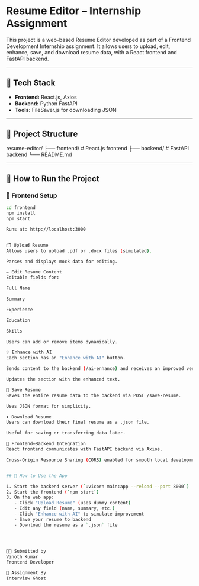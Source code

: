 # Resume Editor – Internship Assignment

This project is a web-based Resume Editor developed as part of a Frontend Development Internship assignment. It allows users to upload, edit, enhance, save, and download resume data, with a React frontend and FastAPI backend.

---

## 🔧 Tech Stack

- **Frontend:** React.js, Axios
- **Backend:** Python FastAPI
- **Tools:** FileSaver.js for downloading JSON

---

## 📁 Project Structure

resume-editor/
├── frontend/ # React.js frontend
├── backend/ # FastAPI backend
└── README.md



---

## 🚀 How to Run the Project

### 🔹 Frontend Setup

```bash
cd frontend
npm install
npm start

Runs at: http://localhost:3000


🗂️ Upload Resume
Allows users to upload .pdf or .docx files (simulated).

Parses and displays mock data for editing.

✏️ Edit Resume Content
Editable fields for:

Full Name

Summary

Experience

Education

Skills

Users can add or remove items dynamically.

💡 Enhance with AI
Each section has an "Enhance with AI" button.

Sends content to the backend (/ai-enhance) and receives an improved version (mocked).

Updates the section with the enhanced text.

💾 Save Resume
Saves the entire resume data to the backend via POST /save-resume.

Uses JSON format for simplicity.

⬇️ Download Resume
Users can download their final resume as a .json file.

Useful for saving or transferring data later.

🔗 Frontend–Backend Integration
React frontend communicates with FastAPI backend via Axios.

Cross-Origin Resource Sharing (CORS) enabled for smooth local development.


## 🧪 How to Use the App

1. Start the backend server (`uvicorn main:app --reload --port 8000`)
2. Start the frontend (`npm start`)
3. On the web app:
   - Click "Upload Resume" (uses dummy content)
   - Edit any field (name, summary, etc.)
   - Click "Enhance with AI" to simulate improvement
   - Save your resume to backend
   - Download the resume as a `.json` file




👨‍💻 Submitted by
Vinoth Kumar
Frontend Developer

📌 Assignment By
Interview Ghost
